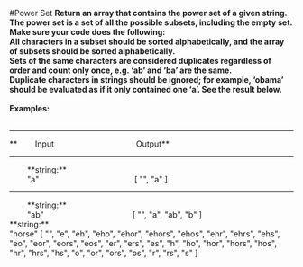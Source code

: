 #Power Set
**Return an array that contains the power set of a given string. The power set is a set of all the possible subsets, including the empty set.
<br />
Make sure your code does the following:
<br />
All characters in a subset should be sorted alphabetically, and the array of subsets should be sorted alphabetically.
<br />
Sets of the same characters are considered duplicates regardless of order and count only once, e.g. ‘ab’ and ‘ba’ are the same.
<br />
Duplicate characters in strings should be ignored; for example, ‘obama’ should be evaluated as if it only contained one ‘a’. See the result below.**
<br />
<br />
**Examples:**
<br />
<br />
<hr />
**&nbsp;&nbsp;&nbsp;&nbsp;&nbsp;&nbsp;&nbsp;&nbsp;Input&nbsp;&nbsp;&nbsp;&nbsp;&nbsp;&nbsp;&nbsp;&nbsp;&nbsp;&nbsp;&nbsp;&nbsp;&nbsp;&nbsp;&nbsp;&nbsp;&nbsp;&nbsp;&nbsp;&nbsp;&nbsp;&nbsp;&nbsp;&nbsp;&nbsp;&nbsp;&nbsp;&nbsp;&nbsp;&nbsp;&nbsp;&nbsp;&nbsp;&nbsp;&nbsp;&nbsp;&nbsp;Output**
<hr />
&nbsp;&nbsp;&nbsp;&nbsp;&nbsp;&nbsp;&nbsp;&nbsp;**string:**
<br />
&nbsp;&nbsp;&nbsp;&nbsp;&nbsp;&nbsp;&nbsp;&nbsp;"a" &nbsp;&nbsp;&nbsp;&nbsp;&nbsp;&nbsp;&nbsp;&nbsp;&nbsp;&nbsp;&nbsp;&nbsp;&nbsp;&nbsp;&nbsp;&nbsp;&nbsp;&nbsp;&nbsp;&nbsp;&nbsp;&nbsp;&nbsp;&nbsp;&nbsp;&nbsp;&nbsp;&nbsp;&nbsp;&nbsp;&nbsp;&nbsp;&nbsp;&nbsp;&nbsp;&nbsp;&nbsp;&nbsp;&nbsp;&nbsp;&nbsp;&nbsp;[ "", "a" ]
<hr />
&nbsp;&nbsp;&nbsp;&nbsp;&nbsp;&nbsp;&nbsp;&nbsp;**string:**
<br />
&nbsp;&nbsp;&nbsp;&nbsp;&nbsp;&nbsp;&nbsp;&nbsp;"ab"&nbsp;&nbsp;&nbsp;&nbsp;&nbsp;&nbsp;&nbsp;&nbsp;&nbsp;&nbsp;&nbsp;&nbsp;&nbsp;&nbsp;&nbsp;&nbsp;&nbsp;&nbsp;&nbsp;&nbsp;&nbsp;&nbsp;&nbsp;&nbsp;&nbsp;&nbsp;&nbsp;&nbsp;&nbsp;&nbsp;&nbsp;&nbsp;&nbsp;&nbsp;&nbsp;&nbsp;&nbsp;&nbsp;&nbsp;&nbsp;[ "", "a", "ab", "b" ]
<br />
**string:**
<br />
"horse" [ "", "e", "eh", "eho", "ehor", "ehors", "ehos", "ehr", "ehrs", "ehs", "eo", "eor", "eors", "eos", "er", "ers", "es", "h", "ho", "hor", "hors", "hos", "hr", "hrs", "hs", "o", "or", "ors", "os", "r", "rs", "s" ]
